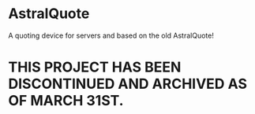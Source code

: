 # AstralQuote
A quoting device for servers and based on the old AstralQuote!

# THIS PROJECT HAS BEEN DISCONTINUED AND ARCHIVED AS OF MARCH 31ST.